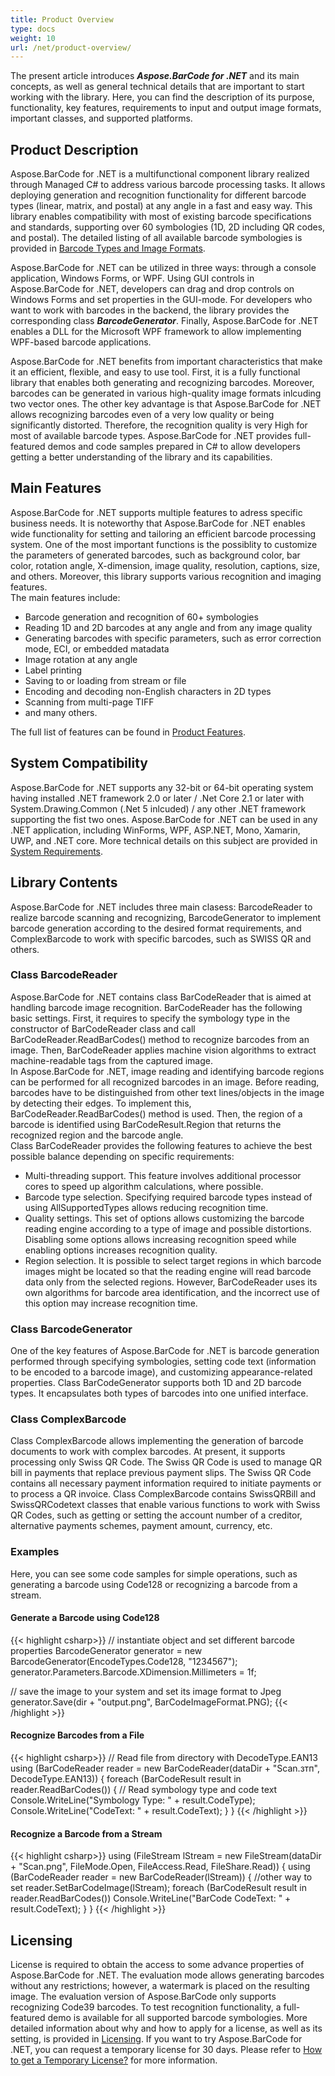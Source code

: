 ```yaml
---
title: Product Overview
type: docs
weight: 10
url: /net/product-overview/
---
```

The present article introduces ***Aspose.BarCode for .NET*** and its main concepts, as well as general technical details that are important to start working with the library. Here, you can find the description of its purpose, functionality, key features, requirements to input and output image formats, important classes, and supported platforms.

## **Product Description**

Aspose.BarCode for .NET is a multifunctional component library realized through Managed C# to address various barcode processing tasks. It allows deploying generation and recognition functionality for different barcode types (linear, matrix, and postal) at any angle in a fast and easy way. This library enables compatibility with most of existing barcode specifications and standards, supporting over 60 symbologies (1D, 2D including QR codes, and postal). The detailed listing of all available barcode symbologies is provided in [Barcode Types and Image Formats](/barcode/net/barcode-types-and-image-formats/).  
  
Aspose.BarCode for .NET can be utilized in three ways: through a console application, Windows Forms, or WPF. Using GUI controls in Aspose.BarCode for .NET, developers can drag and drop controls on Windows Forms and set properties in the GUI-mode. For developers who want to work with barcodes in the backend, the library provides the corresponding class ***BarcodeGenerator***. Finally, Aspose.BarCode for .NET enables a DLL for the Microsoft WPF framework to allow implementing WPF-based barcode applications.  
  
Aspose.BarCode for .NET benefits from important characteristics that make it an efficient, flexible, and easy to use tool. First, it is a fully functional library that enables both generating and recognizing barcodes. Moreover, barcodes can be generated in various high-quality image formats inlcuding two vector ones. The other key advantage is that Aspose.BarCode for .NET allows recognizing barcodes even of a very low quality or being significantly distorted. Therefore, the recognition quality is very High for most of available barcode types.
Aspose.BarCode for .NET provides full-featured demos and code samples prepared in C# to allow developers getting a better understanding of the library and its capabilities.

<!--Aspose.BarCode for .NET is implemented using Managed C#. 

It allows developers to quickly and easily add barcode generation and recognition functionality to their Microsoft .NET applications (WinForms, WPF, and ASP.NET). Aspose.BarCode provides fully featured demos and working examples written in C# for developers to have a better understanding of our product. Using these demos, developers can quickly learn about the features provided by Aspose.BarCode. Using GUI controls in Aspose.BarCode, developers can drag and drop the controls on Windows Forms and set their properties in GUI mode like other controls in the .NET Framework. For the developers who are only interested in the backend processing of barcodes, Aspose.BarCode also provides a simple barcode class to ease their jobs.Aspose.BarCode for .NET supports the most established barcode standards and barcode specifications. It can export to multiple image formats including BMP, GIF, JPEG, PNG, TIFF, EMF, and SVG. Developers can use any kind of printer to print barcodes but naturally, the quality of the printed barcode images will be affected by the printer's resolution. Aspose.BarCode also supports the WPF framework, so that you can generate and recognize barcodes in your WPF applications.-->

## **Main Features**

Aspose.BarCode for .NET supports multiple features to adress specific business needs. It is noteworthy that Aspose.BarCode for .NET enables wide functionality for setting and tailoring an efficient barcode processing system. One of the most important functions is the possiblity to customize the parameters of generated barcodes, such as background color, bar color, rotation angle, X-dimension, image quality, resolution, captions, size, and others. Moreover, this library supports various recognition and imaging features.  
The main features include: 
- Barcode generation and recognition of 60+ symbologies
- Reading 1D and 2D barcodes at any angle and from any image quality
- Generating barcodes with specific parameters, such as error correction mode, ECI, or embedded matadata
- Image rotation at any angle 
- Label printing 
- Saving to or loading from stream or file 
- Encoding and decoding non-English characters in 2D types
- Scanning from multi-page TIFF
- and many others.
  
The full list of features can be found in [Product Features](/barcode/net/product-features/).  

## **System Compatibility**
Aspose.BarCode for .NET supports any 32-bit or 64-bit operating system having installed .NET framework 2.0 or later / .Net Core 2.1 or later with System.Drawing.Common (.Net 5 inlcuded) / any other .NET framework supporting the fist two ones. Aspose.BarCode for .NET can be used in any .NET application, including WinForms, WPF, ASP.NET, Mono, Xamarin, UWP, and .NET core. More technical details on this subject are provided in [System Requirements](/barcode/net/system-requirements/).

## **Library Contents**
Aspose.BarCode for .NET includes three main clasess: BarcodeReader to realize barcode scanning and recognizing, BarcodeGenerator to implement barcode generation according to the desired format requirements, and ComplexBarcode to work with specific barcodes, such as SWISS QR and others. 
<!--For detailed instructions how to work with these classes and their methods, you can refer to [Developer Guide](/barcode/net/product-features/)-->
### **Class BarcodeReader**
Aspose.BarCode for .NET contains class BarCodeReader that is aimed at handling barcode image recognition. BarCodeReader has the following basic settings. First, it requires to specify the symbology type in the constructor of BarCodeReader class and call BarCodeReader.ReadBarCodes() method to recognize barcodes from an image. Then, BarCodeReader applies machine vision algorithms to extract machine-readable tags from the captured image.  
In Aspose.BarCode for .NET, image reading and identifying barcode regions can be performed for all recognized barcodes in an image. Before reading, barcodes have to be distinguished from other text lines/objects in the image by detecting their edges. To implement this, BarCodeReader.ReadBarCodes() method is used. Then, the region of a barcode is identified using BarCodeResult.Region that returns the recognized region and the barcode angle.  
Class BarCodeReader provides the following features to achieve the best possible balance depending on specific requirements:
-	Multi-threading support. This feature involves additional processor cores to speed up algorithm calculations, where possible.
-	Barcode type selection. Specifying required barcode types instead of using AllSupportedTypes allows reducing recognition time.
-	Quality settings. This set of options allows customizing the barcode reading engine according to a type of image and possible distortions. Disabling some options allows increasing recognition speed while enabling options increases recognition quality.
-	Region selection. It is possible to select target regions in which barcode images might be located so that the reading engine will read barcode data only from the selected regions. However, BarCodeReader uses its own algorithms for barcode area identification, and the incorrect use of this option may increase recognition time.

### **Class BarcodeGenerator**
One of the key features of Aspose.BarCode for .NET is barcode generation performed through specifying symbologies, setting code text (information to be encoded to a barcode image), and customizing appearance-related properties. Class BarCodeGenerator supports both 1D and 2D barcode types. It encapsulates both types of barcodes into one unified interface. 

### **Class ComplexBarcode**
Class ComplexBarcode allows implementing the generation of barcode documents to work with complex barcodes. At present, it supports processing only Swiss QR Code. The Swiss QR Code is used to manage QR bill in payments that replace previous payment slips. The Swiss QR Code contains all necessary payment information required to initiate payments or to process a QR invoice. Class ComplexBarcode contains SwissQRBill and SwissQRCodetext classes that enable various functions to work with Swiss QR Codes, such as getting or setting the account number of a creditor, alternative payments schemes, payment amount, currency, etc.

### **Examples**
Here, you can see some code samples for simple operations, such as generating a barcode using Code128 or recognizing a barcode from a stream.
#### **Generate a Barcode using Code128**
{{< highlight csharp>}}
// instantiate object and set different barcode properties
BarcodeGenerator generator = new BarcodeGenerator(EncodeTypes.Code128, "1234567");
generator.Parameters.Barcode.XDimension.Millimeters = 1f;

// save the image to your system and set its image format to Jpeg
generator.Save(dir + "output.png", BarCodeImageFormat.PNG);
{{< /highlight >}} 

#### **Recognize Barcodes from a File**
{{< highlight csharp>}}
// Read file from directory with DecodeType.EAN13
using (BarCodeReader reader = new BarCodeReader(dataDir + "Scan.зтп", DecodeType.EAN13))
{
    foreach (BarCodeResult result in reader.ReadBarCodes())
    {
        // Read symbology type and code text
        Console.WriteLine("Symbology Type: " + result.CodeType);
        Console.WriteLine("CodeText: " + result.CodeText);
    }
}
{{< /highlight >}} 

#### **Recognize a Barcode from a Stream**
{{< highlight csharp>}}
using (FileStream lStream = new FileStream(dataDir + "Scan.png", FileMode.Open, FileAccess.Read, FileShare.Read))
{
    using (BarCodeReader reader = new BarCodeReader(lStream))
    {
        //other way to set
        reader.SetBarCodeImage(lStream);
        foreach (BarCodeResult result in reader.ReadBarCodes())
            Console.WriteLine("BarCode CodeText: " + result.CodeText);
    }
}
{{< /highlight >}} 

## **Licensing**
License is required to obtain the access to some advance properties of Aspose.BarCode for .NET. The evaluation mode allows generating barcodes without any restrictions; however, a watermark is placed on the resulting image. The evaluation version of Aspose.BarCode only supports recognizing Code39 barcodes. To test recognition functionality, a full-featured demo is available for all supported barcode symbologies. 
More detailed information about why and how to apply for a license, as well as its setting, is provided in [Licensing](/barcode/net/licensing/). If you want to try Aspose.BarCode for .NET, you can request a temporary license for 30 days. Please refer to [How to get a Temporary License?](https://purchase.aspose.com/temporary-license) for more information.

<!--## **Supported Barcode Symbologies**
### **Numeric Only Symbologies**
- EAN13
- EAN8
- UPCA
- UPCE
- ISBN
- ISMN
- ISSN
- Interleaved2of5
- Standard2of5
- MSI
- Code11
- Codabar
- Postnet
- Planet
- EAN14(SCC14)
- SSCC18
- ITF14
- IATA 2 of 5
- DatabarOmniDirectional
- DatabarStackedOmniDirectional
- DatabarExpandedStacked
- DatabarStacked
- DatabarLimited
- DatabarTruncated
### **Alpha-Numeric Symbologies**
- GS1Code128
- Code128
- Code39 Extended
- Code39 Standard
- Code93 Extended
- Code93 Standard
- Australia Post
- Italian Post 25
- Matrix 2 of 5
- DatabarExpanded
- PatchCode
### **2D Symbologies**
- PDF417
- DataMatrix
- Aztec
- QR
- MicroQR
- GS1DataMatrix
- Code16K
- CompactPDF417
- Swiss QR (QR Bill)

Aspose.BarCode supports both encoding and decoding (generation and recognition) for all the listed symbologies.-->

<!--## **Edition Types**
Aspose.BarCode offers only one edition type: Enterprise. The features of Enterprise Edition are summarized in the following table.

|**Features**|**Aspose.BarCode for .NET**|
| :- | :- |
|**General**| |
|Written completely in C#, works with .NET Framework 1.1 and 2.0|X|
|Supports Windows applications|X|
|Supports WPF framework|X|
|Programmers Guide and API Reference in HTML format|X|
|API Reference in Microsoft Help format|X|
|Fully featured demos|X|
|**Barcode Generation Symbologies**| |
|Code128|X|
|Code39 Standard|X|
|Code39 Extended|X|
|Code93 Standard|X|
|Code93 Extended|X|
|Code11|X|
|Codabar|X|
|ISSN|X|
|ISBN|X|
|ISMN|X|
|GS1DataMatrix|X|
|EAN13|X|
|EAN8|X|
|GS1Code128|X|
|Interleaved2of5|X|
|Standard2of5|X|
|MSI|X|
|Postnet|X|
|Planet|X|
|UPCA|X|
|UPCE|X|
|EAN14(SCC14)|X|
|SSCC18|X|
|ITF14|X|
|BarCode supplement|X|
|PDF417|X|
|QR|X|
|Aztec|X|
|Datamatrix|X|
|Australia Post|X|
|Matrix 2 of 5|X|
|Italian Post 25|X|
|IATA 2 of 5|X|
|Code16K|X|
|Swiss QR|X|
|**Barcode Recognition Symbologies**| |
|Code128|X|
|Code39 Standard|X|
|Code39 Extended|X|
|Code93 Standard|X|
|Code93 Extended|X|
|Code11|X|
|Codabar|X|
|ISSN|X|
|ISBN|X|
|ISMN|X|
|GS1DataMatrix|X|
|EAN13|X|
|EAN8|X|
|GS1Code128|X|
|Interleaved2of5|X|
|Standard2of5|X|
|Postnet|X|
|Planet|X|
|UPCA|X|
|UPCE|X|
|EAN14(SCC14)|X|
|SSCC18|X|
|ITF14|X|
|BarCode supplement|X|
|PDF417|X|
|QR|X|
|MSI|X|
|Aztec|X|
|Datamatrix|X|
|Matrix 2 of 5|X|
|Australia Post|X|
|Italian Post 25|X|
|IATA 2 of 5|X|
|Code16K|X|
|Swiss QR|X|
|**Image Formats**| |
|Bitmap|X|
|Jpeg|X|
|Gif|X|
|png|X|
|Tiff|X|
|EMF|X|
|SVG|X|
|**Barcode Features**| |
|Font Handling|X|
|X-Dimension|X|
|Y-Dimension|X|
|Bar Height Customization|X|
|Bar size Customization|X|
|Encoding and decoding of Non-English Characters|X|
|Checksum|X|
|Supplement Data|X|
|Wide narrow ratio|X|
|Background Color|X|
|ForeColor|X|
|Barcode Alignment & Location|X|
|WYSIWYG Editing|X|
|**Image Formatting Features**| |
|Background Color|X|
|Fore Color|X|
|Border Style|X|
|Image Margin|X|
|The rotation at any angle|X|
|Customized Resolution|X|
|Caption Above|X|
|Caption Below|X|
|Auto Sizing|X|
|High Image Quality|X|
|Image Scaling|X|
|**Other Features**| |
|Enumerate local available printers and resolutions|X|
|Http Handler Support|X|
|Median smoothing image processing for recognition|X|
|HLS image processing for recognition|X|
|Grayscale image processing for recognition|X|
|ISO/IEC 8859-1 encoding with FNC4 character to Code128 encoder|X|
|ISO/IEC 8859-1 decoding with FNC4 character to Code128 decoder|X|-->
